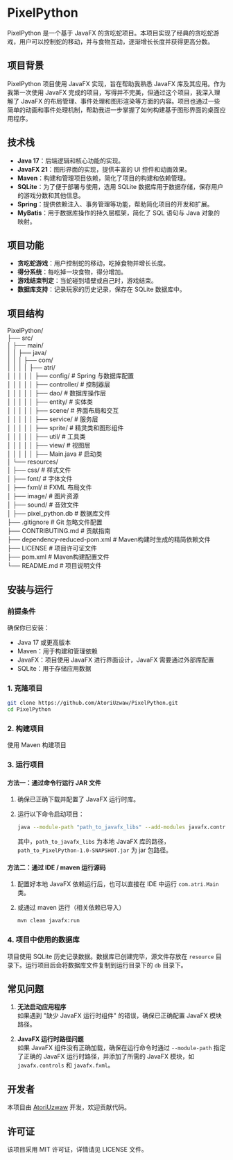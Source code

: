 # PixelPython

PixelPython 是一个基于 JavaFX 的贪吃蛇项目。本项目实现了经典的贪吃蛇游戏，用户可以控制蛇的移动，并与食物互动，逐渐增长长度并获得更高分数。

## 项目背景

PixelPython 项目使用 JavaFX 实现，旨在帮助我熟悉 JavaFX 库及其应用。作为我第一次使用 JavaFX 完成的项目，写得并不完美，但通过这个项目，我深入理解了 JavaFX 的布局管理、事件处理和图形渲染等方面的内容。项目也通过一些简单的动画和事件处理机制，帮助我进一步掌握了如何构建基于图形界面的桌面应用程序。

## 技术栈

- **Java 17**：后端逻辑和核心功能的实现。
- **JavaFX 21**：图形界面的实现，提供丰富的 UI 控件和动画效果。
- **Maven**：构建和管理项目依赖，简化了项目的构建和依赖管理。
- **SQLite**：为了便于部署与使用，选用 SQLite 数据库用于数据存储，保存用户的游戏分数和其他信息。
- **Spring**：提供依赖注入、事务管理等功能，帮助简化项目的开发和扩展。
- **MyBatis**：用于数据库操作的持久层框架，简化了 SQL 语句与 Java 对象的映射。

## 项目功能

- **贪吃蛇游戏**：用户控制蛇的移动，吃掉食物并增长长度。
- **得分系统**：每吃掉一块食物，得分增加。
- **游戏结束判定**：当蛇碰到墙壁或自己时，游戏结束。
- **数据库支持**：记录玩家的历史记录，保存在 SQLite 数据库中。

## 项目结构

PixelPython/<br>
├── src/<br>
│   ├── main/<br>
│   │   ├── java/<br>
│   │   │   ├── com/<br>
│   │   │   │   ├── atri/<br>
│   │   │   │   │   ├── config/          # Spring 与数据库配置<br>
│   │   │   │   │   ├── controller/      # 控制器层<br>
│   │   │   │   │   ├── dao/             # 数据库操作层<br>
│   │   │   │   │   ├── entity/          # 实体类<br>
│   │   │   │   │   ├── scene/           # 界面布局和交互<br>
│   │   │   │   │   ├── service/         # 服务层<br>
│   │   │   │   │   ├── sprite/          # 精灵类和图形组件<br>
│   │   │   │   │   ├── util/            # 工具类<br>
│   │   │   │   │   ├── view/            # 视图层<br>
│   │   │   │   │   ├── Main.java        # 启动类<br>
│   └── resources/<br>
│       ├── css/                         # 样式文件<br>
│       ├── font/                        # 字体文件<br>
│       ├── fxml/                        # FXML 布局文件<br>
│       ├── image/                       # 图片资源<br>
│       ├── sound/                       # 音效文件<br>
│       ├── pixel_python.db              # 数据库文件<br>
├── .gitignore                           # Git 忽略文件配置<br>
├── CONTRIBUTING.md                      # 贡献指南<br>
├── dependency-reduced-pom.xml           # Maven构建时生成的精简依赖文件<br>
├── LICENSE                              # 项目许可证文件<br>
├── pom.xml                              # Maven构建配置文件<br>
└── README.md                            # 项目说明文件<br>

## 安装与运行

### 前提条件

确保你已安装：

- Java 17 或更高版本
- Maven：用于构建和管理依赖
- JavaFX：项目使用 JavaFX 进行界面设计，JavaFX 需要通过外部库配置
- SQLite：用于存储应用数据

### 1. 克隆项目

```bash
git clone https://github.com/AtoriUzwaw/PixelPython.git
cd PixelPython
```

### 2. 构建项目

使用 Maven 构建项目

### 3. 运行项目

#### 方法一：通过命令行运行 JAR 文件

1. 确保已正确下载并配置了 JavaFX 运行时库。
2. 运行以下命令启动项目：

   ```bash
   java --module-path "path_to_javafx_libs" --add-modules javafx.controls,javafx.fxml,javafx.media --add-opens javafx.base/com.sun.javafx=ALL-UNNAMED -jar "path_to_PixelPython-1.0-SNAPSHOT.jar"
   ```

   其中，`path_to_javafx_libs` 为本地 JavaFX 库的路径，`path_to_PixelPython-1.0-SNAPSHOT.jar` 为 jar 包路径。

#### 方法二：通过 IDE / maven 运行源码

1. 配置好本地 JavaFX 依赖运行后，也可以直接在 IDE 中运行 `com.atri.Main` 类。

2. 或通过 maven 运行（相关依赖已导入）
   ```bash
   mvn clean javafx:run
   ```

### 4. 项目中使用的数据库

项目使用 SQLite 历史记录数据。数据库已创建完毕，源文件存放在 `resource` 目录下。运行项目后会将数据库文件复制到运行目录下的 `db` 目录下。

## 常见问题

1. **无法启动应用程序**  
   如果遇到 "缺少 JavaFX 运行时组件" 的错误，确保已正确配置 JavaFX 模块路径。

2. **JavaFX 运行时路径问题**  
   如果 JavaFX 组件没有正确加载，确保在运行命令时通过 `--module-path` 指定了正确的 JavaFX 运行时路径，并添加了所需的 JavaFX 模块，如 `javafx.controls` 和 `javafx.fxml`。

## 开发者

本项目由 [AtoriUzwaw](https://github.com/AtoriUzwaw) 开发，欢迎贡献代码。

## 许可证

该项目采用 MIT 许可证，详情请见 LICENSE 文件。
